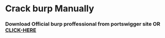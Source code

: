 # Crack burp Manually

<h3>Download Official burp proffessional from portswigger site OR <br><a href="https://portswigger.net/burp/releases">CLICK-HERE<a>
